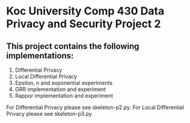 # Koc University Comp 430 Data Privacy and Security Project 2
## This project contains the following implementations:
1. Differential Privacy
2. Local Differential Privacy
3. Epsilon, n and exponential experiments
4. GRR implementation and experiment
5. Rappor implementation and experiment

For Differential Privacy please see skeleton-p2.py. For Local Differential Privacy please see skeleton-p3.py
